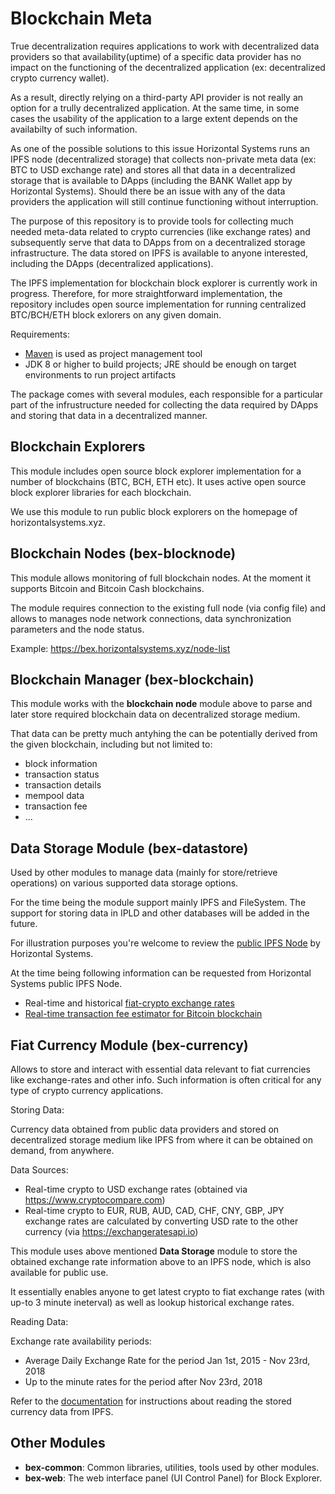 # Blockchain Meta

True decentralization requires applications to work with decentralized data providers so that availability(uptime) of a specific data provider has no impact on the functioning of the decentralized application (ex: decentralized crypto currency wallet).

As a result, directly relying on a third-party API provider is not really an option for a trully decentralized application. At the same time, in some cases the usability of the application to a large extent depends on the availabilty of such information.

As one of the possible solutions to this issue Horizontal Systems runs an IPFS node (decentralized storage) that collects non-private meta data (ex: BTC to USD exchange rate) and stores all that data in a decentralized storage that is available to  DApps (including the BANK Wallet app by Horizontal Systems). Should there be an issue with any of the data providers the application will still continue functioning without interruption.

The purpose of this repository is to provide tools for collecting much needed meta-data related to crypto currencies (like exchange rates) and subsequently serve that data to DApps from on a decentralized storage infrastructure. The data stored on IPFS is available to anyone interested, including the DApps (decentralized applications). 

The IPFS implementation for blockchain block explorer is currently work in progress. Therefore, for more straightforward implementation, the repository includes open source implementation for running centralized BTC/BCH/ETH block exlorers on any given domain.

Requirements:

- [Maven](http://maven.apache.org/) is used as project management tool
- JDK 8 or higher to build projects; JRE should be enough on target environments to run project artifacts

The package comes with several modules, each responsible for a particular part of the infrustructure needed for collecting the data required by DApps and storing that data in a decentralized manner.

## Blockchain Explorers

This module includes open source block explorer implementation for a number of blockchains (BTC, BCH, ETH etc). It uses active open source block explorer libraries for each blockchain.

We use this module to run public block explorers on the homepage of horizontalsystems.xyz. 

## Blockchain Nodes (bex-blocknode)

This module allows monitoring of full blockchain nodes. At the moment it supports Bitcoin and Bitcoin Cash blockchains.

The module requires connection to the existing full node (via config file) and allows to manages node network connections, data synchronization parameters and the node status.

Example: https://bex.horizontalsystems.xyz/node-list
        
## Blockchain Manager (bex-blockchain)

This module works with the **blockchain node** module above to parse and later store required blockchain data on decentralized storage medium. 

That data can be pretty much antyhing the can be potentially derived from the given blockchain, including but not limited to:

- block information
- transaction status
- transaction details
- mempool data
- transaction fee
- ...

## Data Storage Module (bex-datastore)

Used by other modules to manage data (mainly for store/retrieve operations) on various supported data storage options. 

For the time being the module support mainly IPFS and FileSystem. The support for storing data in IPLD and other databases will be added in the future.

For illustration purposes you're welcome to review the [public IPFS Node](https://ipfs.horizontalsystems.xyz/ipns/Qmd4Gv2YVPqs6dmSy1XEq7pQRSgLihqYKL2JjK7DMUFPVz/io-hs/data/docs/block-explorer/index.html) by Horizontal Systems.

At the time being following information can be requested from Horizontal Systems public IPFS Node.

- Real-time and historical [fiat-crypto exchange rates](https://ipfs.horizontalsystems.xyz/ipns/Qmd4Gv2YVPqs6dmSy1XEq7pQRSgLihqYKL2JjK7DMUFPVz/io-hs/data/docs/block-explorer/bex-currency.html)
- [Real-time transaction fee estimator for Bitcoin blockchain](https://ipfs.horizontalsystems.xyz/ipns/Qmd4Gv2YVPqs6dmSy1XEq7pQRSgLihqYKL2JjK7DMUFPVz/io-hs/data/docs/block-explorer/bex-blockchain-fee.html)
 
## Fiat Currency Module (bex-currency)

Allows to store and interact with essential data relevant to fiat currencies like exchange-rates and other info. Such information is often critical for any type of crypto currency applications.

Storing Data:

Currency data obtained from public data providers and stored on decentralized storage medium like IPFS from where it can be obtained on demand, from anywhere.

Data Sources:

- Real-time crypto to USD exchange rates (obtained via https://www.cryptocompare.com)
- Real-time crypto to EUR, RUB, AUD, CAD, CHF, CNY, GBP, JPY exchange rates are calculated by converting USD rate to the other currency (via https://exchangeratesapi.io)

This module uses above mentioned **Data Storage** module to store the obtained exchange rate information above to an IPFS node, which is also available for public use. 

It essentially enables anyone to get latest crypto to fiat exchange rates (with up-to 3 minute ineterval) as well as lookup historical exchange rates.

Reading Data:

Exchange rate availability periods:

- Average Daily Exchange Rate for the period Jan 1st, 2015 - Nov 23rd, 2018
- Up to the minute rates for the period after Nov 23rd, 2018

Refer to the [documentation](https://ipfs.horizontalsystems.xyz/ipns/Qmd4Gv2YVPqs6dmSy1XEq7pQRSgLihqYKL2JjK7DMUFPVz/io-hs/data/docs/block-explorer/bex-currency.html) for instructions about reading the stored currency data from IPFS.
  
## Other Modules
  
- **bex-common**: Common libraries, utilities, tools used by other modules.   
- **bex-web**: The web interface panel (UI Control Panel) for Block Explorer.
